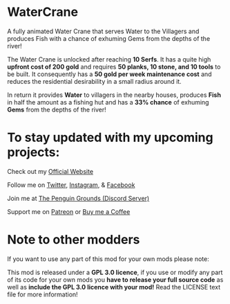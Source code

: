 # WaterCrane
A fully animated Water Crane that serves Water to the Villagers and produces Fish with a chance of exhuming Gems from the depths of the river!

The Water Crane is unlocked after reaching **10 Serfs**. It has a quite high **upfront cost of 200 gold** and requires **50 planks, 10 stone, and 10 tools** to be built. It consequently has a **50 gold per week maintenance cost** and reduces the residential desirability in a small radius around it.

In return it provides **Water** to villagers in the nearby houses, produces **Fish** in half the amount as a fishing hut and has a **33% chance** of exhuming **Gems** from the depths of the river!

# To stay updated with my upcoming projects:

Check out my [Official Website](https://minotorious.github.io/)

Follow me on [Twitter](https://twitter.com/theOneTrueMino), [Instagram](https://www.instagram.com/minotorious), & [Facebook](https://www.facebook.com/Minotorious.Official)

Join me at [The Penguin Grounds (Discord Server)](https://discord.com/invite/AMMcH5a)

Support me on [Patreon](https://www.patreon.com/minotorious) or [Buy me a Coffee](https://www.buymeacoffee.com/Minotorious)

# Note to other modders

If you want to use any part of this mod for your own mods please note:

This mod is released under a **GPL 3.0 licence**, if you use or modify any part of its code for your own mods you **have to release your full source code** as well as **include the GPL 3.0 licence with your mod!** Read the LICENSE text file for more information!

